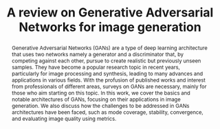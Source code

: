 ---
type: publication
title: A review on Generative Adversarial Networks for image generation
journal: Computers & Graphics · Jun 02, 2023
abstract: Generative Adversarial Networks (GANs) are a type of deep learning architecture that uses two networks namely a generator and a discriminator that, by competing against each other, pursue to create realistic but previously unseen samples. They have become a popular research topic in recent years, particularly for image processing and synthesis, leading to many advances and applications in various fields. With the profusion of published works and interest from professionals of different areas, surveys on GANs are necessary, mainly for those who aim starting on this topic. In this work, we cover the basics and notable architectures of GANs, focusing on their applications in image generation. We also discuss how the challenges to be addressed in GANs architectures have been faced, such as mode coverage, stability, convergence, and evaluating image quality using metrics.
paper_url: https://doi.org/10.1016/j.cag.2023.05.010
---